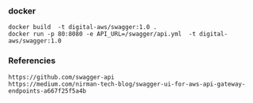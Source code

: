 ### docker
```
docker build  -t digital-aws/swagger:1.0 .
docker run -p 80:8080 -e API_URL=/swagger/api.yml  -t digital-aws/swagger:1.0
```
### Referencies
```
https://github.com/swagger-api
https://medium.com/nirman-tech-blog/swagger-ui-for-aws-api-gateway-endpoints-a667f25f5a4b
```
